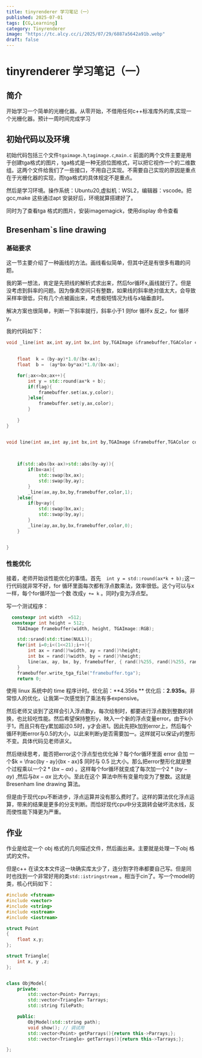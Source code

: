 ```yaml
---
title: tinyrenderer 学习笔记（一）
published: 2025-07-01
tags: [CG,Learning]
category: Tinyrenderer
image: "https://tc.alcy.cc/i/2025/07/29/6887a5642a91b.webp"
draft: false
---
```

# tinyrenderer 学习笔记（一）

## 简介

开始学习一个简单的光栅化器。从零开始，不借用任何c++标准库外的库,实现一个光栅化器。预计一周时间完成学习

## 初始代码以及环境

初始代码包括三个文件`tgaimage.h`,`tagimage.c`,`main.c` 前面的两个文件主要是用于创建tga格式的图片，tga格式是一种无损位图格式，可以把它视作一个的二维数组。这两个文件给我们了一些接口，不用自己实现。不需要自己实现的原因是重点在于光栅化器的实现，而tga格式的具体规定不是重点。

然后是学习环境。操作系统：Ubuntu20,虚拟机：WSL2，编辑器：vscode。把gcc,make 这些通过apt 安装好后，环境就算搭建好了。

同时为了查看tga 格式的图片，安装imagemagick，使用display 命令查看

## Bresenham`s line drawing

### 基础要求

这一节主要介绍了一种画线的方法。画线看似简单，但其中还是有很多有趣的问题。

我的第一想法，肯定是先把线的解析式求出来，然后for循环x,画线就行了。但是没考虑到斜率的问题。因为像素空间只有整数，如果线的斜率绝对值太大，会导致采样率很低，只有几个点被画出来，考虑极短情况为线与x轴垂直时。

解决方案也很简单，判断一下斜率就行，斜率小于1 则for 循环x 反之，for 循环y。

我的代码如下：

```c++
void _line(int ax,int ay,int bx,int by,TGAImage &framebuffer,TGAColor color,int flag){
    
    
    float  k = (by-ay)*1.0/(bx-ax);
    float  b =  (ay*bx-by*ax)*1.0/(bx-ax);

    for(;ax<=bx;ax++){
        int y = std::round(ax*k + b);
        if(flag){
            framebuffer.set(ax,y,color);
        }else{
            framebuffer.set(y,ax,color);
        }
       
    }
}


void line(int ax,int ay,int bx,int by,TGAImage &framebuffer,TGAColor color){
    
    

    if(std::abs(bx-ax)>std::abs(by-ay)){
        if(bx<ax){
            std::swap(bx,ax);
            std::swap(by,ay);
        }
        _line(ax,ay,bx,by,framebuffer,color,1);
    }else{
        if(by<ay){
            std::swap(bx,ax);
            std::swap(by,ay);
        }
        _line(ay,ax,by,bx,framebuffer,color,0);
    }


}
```

### 性能优化

接着，老师开始谈性能优化的事情。首先`  int y = std::round(ax*k + b);`这一行代码就非常不好，for 循环里面每次都有浮点数乘法，效率很低。这个y可以与x一样，每个for循环加一个数 改成`y += k` 。同时y变为浮点型。

写一个测试程序：

``````c++
  constexpr int width  =512;
  constexpr int height = 512;
    TGAImage framebuffer(width, height, TGAImage::RGB);

    std::srand(std::time(NULL));
    for(int i=0;i<(1<<21);i++){
        int ax = rand()%width, ay = rand()%height;
        int bx = rand()%width, by = rand()%height;
        line(ax, ay, bx, by, framebuffer, { rand()%255, rand()%255, rand()%255, rand()%255 });
    }
    framebuffer.write_tga_file("framebuffer.tga");
    return 0;
``````

使用 linux 系统中的 time 程序计时。优化前：**4.356s ** 优化后：**2.935s**。非常惊人的优化，让我第一次感觉到了乘法有多expensive。

然后老师又谈到了这样会引入浮点数y，每次绘制时，都要进行浮点数到整数的转换，也比较吃性能。然后希望保持整形y，映入一个新的浮点变量error。由于k小于1，而且只有在y累加超过0.5时，y才会进1。因此先把k加到error上，然后每个循环判断error与0.5的大小，以此来判断y是否需要加一。这样就可以保证y的整形不变。具体代码见老师讲义。

然后继续思考，能否把error这个浮点型也优化掉？每个for循环里面 error 会加 一个$k = \frac{by - ay}{bx - ax}$ 同时与 0.5 比大小。那么把error整形化就是整个过程乘以一个$2*(bx-ax)$ 。这样每个for循环就变成了每次加一个$2*(by - ay)$ ,然后与$bx-ax$ 比大小。至此在这个 算法中所有变量均变为了整数。这就是 Bresenham line drawing 算法。

但是由于现代cpu不断进步，浮点运算并没有那么费时了。这样的算法优化浮点运算，带来的结果是更多的分支判断。而恰好现代cpu中分支跳转会破坏流水线，反而使性能下降更为严重。

## 作业

作业是给定一个 obj 格式的几何描述文件，然后画出来。主要就是处理一下obj 格式的文件。

但是c++ 在读文本文件这一块确实库太少了，连分割字符串都要自己写。但是同时也找到一个非常好用的类`std::istringstream` 。相当于cin了。写一个model的类，核心代码如下：

```c++
#include <fstream>
#include <vector>
#include <string>
#include <sstream>
#include <iostream>

struct Point
{
    float x,y;
};

struct Triangle{
    int x, y ,z;
};


class ObjModel{
    private:
        std::vector<Point> Parrays; 
        std::vector<Triangle> Tarrays;
        std::string filePath;

  	public:
        ObjModel(std::string path);
        void show(); // 调试用
        std::vector<Point> getParrays(){return this->Parrays;};
        std::vector<Triangle> getTarrays(){return this->Tarrays;};

};
```



